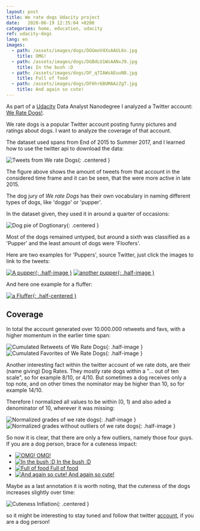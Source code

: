 ```yaml
---
layout: post
title: We rate dogs Udacity project
date:   2020-06-19 12:35:04 +0200
categories: home, education, udacity
ref: udacity-dogs
lang: en
images:
  - path: /assets/images/dogs/DGGmoV4XsAAUL6n.jpg
    title: OMG!
  - path: /assets/images/dogs/DGBdLU1WsAANxJ9.jpg
    title: In the bush :D
  - path: /assets/images/dogs/DF_q7IAWsAEuuN8.jpg
    title: Full of food
  - path: /assets/images/dogs/DF6hr6BUMAAzZgT.jpg
    title: And again so cute!
---
```


As part of a [Udacity](https://www.udacity.com) Data Analyst Nanodegree I analyzed a Twitter account:
[We Rate Dogs!](https://twitter.com/dog_rates).

We rate dogs is a popular Twitter account posting funny pictures and ratings about dogs. I
want to analyze the coverage of that account.

The dataset used spans from End of 2015 to Summer 2017, and I learned how to use
the twitter api to download the data:

![Tweets from We rate Dogs](/assets/images/dogs/timestamp_histogram.png){: .centered }

The figure above shows the amount of tweets from that account in the considered time frame and
it can be seen, that the were more active in late 2015.

The dog jury of *We rate Dogs* has their own vocabulary in naming different types of dogs, like
'doggo' or 'pupper'.

In the dataset given, they used it in around a quarter of occasions:

![Dog pie of Dogtionary](/assets/images/dogs/dogpie.png){: .centered }

Most of the dogs remained untyped, but around a sixth was classified as a 'Pupper' and the least
amount of dogs were 'Floofers'.

Here are two examples for 'Puppers', source Twitter, just click the images to
link to the tweets:

[![A pupper](/assets/images/dogs/CkOb3FXW0AAUL_U.jpg){: .half-image }](https://twitter.com/dog_rates/status/739606147276148736?s=20)
[![another pupper](/assets/images/dogs/ChpuRyvVAAARMoq.jpg){: .half-image }](https://twitter.com/dog_rates/status/728015554473250816?s=20)

And here one example for a fluffer:

[![a Fluffer](/assets/images/dogs/DEJT3FeXoAAtwUy.jpg){: .half-centered }](https://twitter.com/dog_rates/status/883360690899218434?s=20)

## Coverage

In total the account generated over 10.000.000 retweets and favs, with a higher momentum in the
earlier time span:

![Cumulated Retweets of We Rate Dogs](/assets/images/dogs/cumulated_retweets.png){: .half-image }
![Cumulated Favorites of We Rate Dogs](/assets/images/dogs/cumulated_favs.png){: .half-image }

Another interesting fact within the twitter account of we rate dots, are their (name giving)
Dog Rates. They mostly rate dogs within a "... out of ten scale", so for example 8/10, or 4/10.
But sometimes a dog receives only a top note, and on other times the nominator may be higher
than 10, so for example 14/10.

Therefore I normalized all values to be within (0, 1) and also aded a denominator of 10,
wherever it was missing:

![Normalized grades of we rate dogs](/assets/images/dogs/normalized_grades.png){: .half-image }
![Normalized grades without outliers of we rate dogs](/assets/images/dogs/normalized_grades_without_outliers.png){: .half-image }

So now it is clear, that there are only a few outliers, namely those four guys. If you are a
dog person, brace for a cuteness impact:

<!-- markdownlint-disable no-inline-html -->
<ul class="image-gallery4">
<li>
  <a href="https://twitter.com/dog_rates/status/892177421306343426?s=20">
    <img src="/assets/images/dogs/DGGmoV4XsAAUL6n_thumb.jpg" alt="OMG!" title="OMG!" />
    <span>OMG!</span>
  </a>
</li>

<li>
  <a href="https://twitter.com/dog_rates/status/891815181378084864?s=20">
    <img src="/assets/images/dogs/DGBdLU1WsAANxJ9_thumb.jpg" alt="In the bush :D" title="In the bush :D" />
    <span>In the bush :D</span>
  </a>
</li>

<li>
  <a href="https://twitter.com/dog_rates/status/891689557279858688?s=20">
    <img src="/assets/images/dogs/DF_q7IAWsAEuuN8_thumb.jpg" alt="Full of food" title="Full of food" />
    <span>Full of food</span>
  </a>
</li>

<li>
  <a href="https://twitter.com/dog_rates/status/891327558926688256?s=20">
    <img src="/assets/images/dogs/DF6hr6BUMAAzZgT_thumb.jpg" alt="And again so cute!" title="And again so cute!" />
    <span>And again so cute!</span>
  </a>
</li>
</ul>
<!-- markdownlint-enable no-inline-html -->

Maybe as a last annotation it is worth noting, that the cuteness of the dogs increases slightly
over time:

![Cuteness Inflation](/assets/images/dogs/cutness_inflation.png){: .centered }

so it might be interesting to stay tuned and follow that twitter
[account](https://twitter.com/dog_rates), if you are a dog person!
